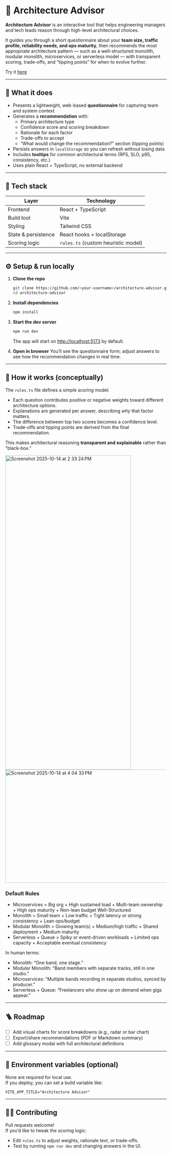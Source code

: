 # 🧠 Architecture Advisor

**Architecture Advisor** is an interactive tool that helps engineering managers and tech leads reason through high-level architectural choices.  

It guides you through a short questionnaire about your **team size, traffic profile, reliability needs, and ops maturity**, then recommends the most appropriate architecture pattern — such as a well-structured monolith, modular monolith, microservices, or serverless model — with transparent scoring, trade-offs, and “tipping points” for when to evolve further.

Try it [here](https://sherryumlah.github.io/architecture-advisor/)

---

## 🚀 What it does

- Presents a lightweight, web-based **questionnaire** for capturing team and system context  
- Generates a **recommendation** with:
  - Primary architecture type  
  - Confidence score and scoring breakdown  
  - Rationale for each factor  
  - Trade-offs to accept  
  - “What would change the recommendation?” section (tipping points)
- Persists answers in `localStorage` so you can refresh without losing data
- Includes **tooltips** for common architectural terms (RPS, SLO, p95, consistency, etc.)
- Uses plain React + TypeScript, no external backend

---

## 🧩 Tech stack

| Layer | Technology |
|-------|-------------|
| Frontend | React + TypeScript |
| Build tool | Vite |
| Styling | Tailwind CSS |
| State & persistence | React hooks + localStorage |
| Scoring logic | `rules.ts` (custom heuristic model) |

---

## ⚙️ Setup & run locally

1. **Clone the repo**
   ```bash
   git clone https://github.com/<your-username>/architecture-advisor.git
   cd architecture-advisor
   ```

2. **Install dependencies**
   ```bash
   npm install
   ```

3. **Start the dev server**
   ```bash
   npm run dev
   ```
   The app will start on [http://localhost:5173](http://localhost:5173) by default.

4. **Open in browser**
   You’ll see the questionnaire form; adjust answers to see how the recommendation changes in real time.

---

## 🧠 How it works (conceptually)

The `rules.ts` file defines a simple scoring model:
- Each question contributes positive or negative weights toward different architecture options.
- Explanations are generated per answer, describing *why* that factor matters.
- The difference between top two scores becomes a confidence level.
- Trade-offs and tipping points are derived from the final recommendation.

This makes architectural reasoning **transparent and explainable** rather than “black-box.”

<img width="392" height="979" alt="Screenshot 2025-10-14 at 2 33 24 PM" src="https://github.com/user-attachments/assets/26bcc943-49f9-4744-be6d-a38b502a7d9b" />

<img width="892" height="353" alt="Screenshot 2025-10-14 at 4 04 33 PM" src="https://github.com/user-attachments/assets/011365db-82ea-4743-a247-00d51abf3e74" />

### Default Rules
* Microservices = Big org + High sustained load + Multi-team ownership + High ops maturity + Non-lean budget Well-Structured 
* Monolith = Small team + Low traffic + Tight latency or strong consistency + Lean ops/budget
* Modular Monolith = Growing team(s) + Medium/high traffic + Shared deployment + Medium maturity
* Serverless + Queue = Spiky or event-driven workloads + Limited ops capacity + Acceptable eventual consistency

In human terms:
* Monolith: “One band, one stage.”
* Modular Monolith: “Band members with separate tracks, still in one studio.”
* Microservices: “Multiple bands recording in separate studios, synced by producer.”
* Serverless + Queue: “Freelancers who show up on demand when gigs appear.”

---

## 🪜 Roadmap

- [ ] Add visual charts for score breakdowns (e.g., radar or bar chart)  
- [ ] Export/share recommendations (PDF or Markdown summary)  
- [ ] Add glossary modal with full architectural definitions  

---

## 🧰 Environment variables (optional)

None are required for local use.  
If you deploy, you can set a build variable like:
```
VITE_APP_TITLE="Architecture Advisor"
```

---

## 🧑‍💻 Contributing

Pull requests welcome!  
If you’d like to tweak the scoring logic:
- Edit `rules.ts` to adjust weights, rationale text, or trade-offs.
- Test by running `npm run dev` and changing answers in the UI.



